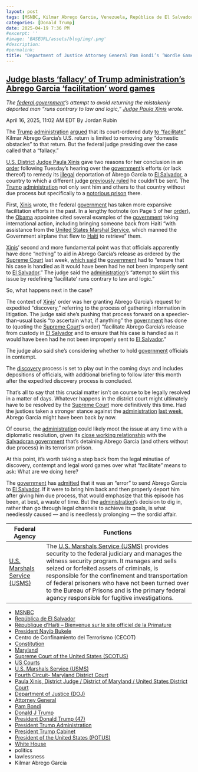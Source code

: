 ```yaml
---
layout: post
tags: [MSNBC, Kilmar Abrego Garcia, Venezuela, República de El Salvador, République d’Haïti – Bienvenue sur le site officiel de la Primature, President Nayib Bukele, Centro de Confinamiento del Terrorismo (CECOT), Constitution, Maryland, Supreme Court of the United States (SCOTUS), US Courts, U.S. Marshals Service (USMS), Fourth Circuit- Maryland District Court, Paula Xinis District Judge / District of Maryland / United States District Court, Department of Justice (DOJ), Attorney General, Pam Bondi, Donald J Trump, President Donald Trump (47), President Trump Administration, President Trump Cabinet, President of the United States (POTUS), White House, politics, lawlessness]
categories: [Donald Trump]
date: 2025-04-19 7:36 PM
#excerpt: ''
#image: 'BASEURL/assets/blog/img/.png'
#description:
#permalink:
title: "Department of Justice Attorney General Pam Bondi’s ‘Wordle Games’"
---
```


## [Judge blasts ‘fallacy’ of Trump administration’s Abrego Garcia ‘facilitation’ word games](https://www.msnbc.com/deadline-white-house/deadline-legal-blog/kilmar-abrego-garcia-facilitate-judge-paula-xinis-rcna201495)

*The [federal government](https://www.whitehouse.gov/)’s attempt to avoid returning the mistakenly deported man “runs contrary to law and logic,” [Judge Paula Xinis](https://www.mdd.uscourts.gov/paula-xinis-district-judge) wrote.*

April 16, 2025, 11:02 AM EDT
By Jordan Rubin

The [Trump](https://www.donaldjtrump.com/) [administration](https://www.whitehouse.gov/administration/) [argued](https://storage.courtlistener.com/recap/gov.uscourts.mdd.578815/gov.uscourts.mdd.578815.65.0.pdf) that its court-ordered duty [to “facilitate”](https://www.msnbc.com/deadline-white-house/deadline-legal-blog/trump-kilmar-abrego-garcia-deportation-supreme-court-rcna201104) Kilmar Abrego Garcia’s U.S. return is limited to removing any “domestic obstacles” to that return. But the federal judge presiding over the case called that a “fallacy.”

[U.S. District](https://www.mdd.uscourts.gov/) [Judge Paula Xinis](https://www.mdd.uscourts.gov/paula-xinis-district-judge) gave two reasons for her conclusion in an [order](https://storage.courtlistener.com/recap/gov.uscourts.mdd.578815/gov.uscourts.mdd.578815.79.0.pdf) following Tuesday’s hearing over the [government](https://www.whitehouse.gov/)’s efforts (or lack thereof) to remedy its [illegal](https://www.supremecourt.gov/opinions/24pdf/24a949_lkhn.pdf) deportation of Abrego Garcia to [El Salvador](https://www.gob.sv/), a country to which a different judge [previously ruled](https://storage.courtlistener.com/recap/gov.uscourts.mdd.578815/gov.uscourts.mdd.578815.1.1_3.pdf) he couldn’t be sent. The [Trump](https://www.donaldjtrump.com/) [administration](https://www.whitehouse.gov/administration/) not only sent him and others to that country without due process but specifically to a [notorious prison](https://www.usnews.com/photos/2025/04/15/photos-inside-el-salvadors-mega-prison) there.

First, [Xinis](https://www.mdd.uscourts.gov/paula-xinis-district-judge) wrote, the federal [government](https://www.whitehouse.gov/) has taken more expansive facilitation efforts in the past. In a lengthy footnote (on Page 5 of her [order](https://storage.courtlistener.com/recap/gov.uscourts.mdd.578815/gov.uscourts.mdd.578815.79.0.pdf)), the [Obama](https://obamawhitehouse.archives.gov/) appointee cited several examples of the [government](https://www.whitehouse.gov/) taking international action, including bringing someone back from Haiti “with assistance from the [United States Marshal Service](http://www.usdoj.gov/marshals/), which manned the Government airplane that flew to [Haiti](https://www.primature.gouv.ht/) to retrieve” them.

[Xinis](https://www.mdd.uscourts.gov/paula-xinis-district-judge)’ second and more fundamental point was that officials apparently have done “nothing” to aid in Abrego Garcia’s release as ordered by the [Supreme Court](https://www.supremecourt.gov/) last week, [which said](https://www.supremecourt.gov/opinions/24pdf/24a949_lkhn.pdf) the [government](https://www.whitehouse.gov/) had to “ensure that his case is handled as it would have been had he not been improperly sent to [El Salvador](https://www.gob.sv/).” The judge said the [administration](https://www.whitehouse.gov/administration/)’s “attempt to skirt this issue by redefining ‘facilitate’ runs contrary to law and logic.”

So, what happens next in the case?

The context of [Xinis](https://www.mdd.uscourts.gov/paula-xinis-district-judge)’ order was her granting Abrego Garcia’s request for expedited “discovery,” referring to the process of gathering information in litigation. The judge said she’s pushing that process forward on a speedier-than-usual basis “to ascertain what, if anything” the [government](https://www.whitehouse.gov/) has done to (quoting the [Supreme Court](https://www.supremecourt.gov/)’s order) “facilitate Abrego Garcia’s release from custody in [El Salvador](https://www.gob.sv/) and to ensure that his case is handled as it would have been had he not been improperly sent to [El Salvador](https://www.gob.sv/).”

The judge also said she’s considering whether to hold [government](https://www.whitehouse.gov/) officials in contempt.  

The [discovery](https://www.law.cornell.edu/wex/discovery) process is set to play out in the coming days and includes depositions of officials, with additional briefing to follow later this month after the expedited discovery process is concluded.

That’s all to say that this crucial matter isn’t on course to be legally resolved in a matter of days. Whatever happens in the district court might ultimately have to be resolved by the [Supreme Court](https://www.supremecourt.gov/) more definitively this time. Had the justices taken a stronger stance against the [administration](https://www.whitehouse.gov/administration/) [last week](https://www.msnbc.com/deadline-white-house/deadline-legal-blog/trump-kilmar-abrego-garcia-deportation-supreme-court-rcna201104), Abrego Garcia might have been back by now.

Of course, the [administration](https://www.whitehouse.gov/administration/) could likely moot the issue at any time with a diplomatic resolution, given its [close working relationship](https://www.msnbc.com/deadline-white-house/deadline-legal-blog/nayib-bukele-white-house-kilmar-abrego-garcia-rcna201287) with the [Salvadoran government](https://www.gob.sv/) that’s detaining Abrego Garcia (and others without due process) in its terrorism prison.

At this point, it’s worth taking a step back from the legal minutiae of discovery, contempt and legal word games over what “facilitate” means to ask: What are we doing here?

The [government](https://www.whitehouse.gov/) has [admitted](https://www.supremecourt.gov/DocketPDF/24/24A949/354843/20250407103341248_Kristi%20Noem%20application.pdf) that it was an “error” to send Abrego Garcia to [El Salvador](https://www.gob.sv/). If it were to bring him back and then properly deport him after giving him due process, that would emphasize that this episode has been, at best, a waste of time. But the [administration](https://www.whitehouse.gov/administration/)’s decision to dig in, rather than go through legal channels to achieve its goals, is what needlessly caused — and is needlessly prolonging — the sordid affair.

| Federal Agency | Functions |
|---|---|
| [U.S. Marshals Service (USMS)](http://www.usdoj.gov/marshals/) | The [U.S. Marshals Service (USMS)](http://www.usdoj.gov/marshals/) provides security to the federal judiciary and manages the witness security program. It manages and sells seized or forfeited assets of criminals, is responsible for the confinement and transportation of federal prisoners who have not been turned over to the Bureau of Prisons and is the primary federal agency responsible for fugitive investigations. |

- [MSNBC](https://www.msnbc.com/)
- [República de El Salvador](https://www.gob.sv/)
- [République d’Haïti – Bienvenue sur le site officiel de la Primature](https://www.primature.gouv.ht/)
- [President Nayib Bukele](https://www.presidencia.gob.sv/)
- Centro de Confinamiento del Terrorismo (CECOT)
- [Constitution](https://constitution.congress.gov/)
- [Maryland](https://www.maryland.gov/)
- [Supreme Court of the United States (SCOTUS)](https://www.supremecourt.gov/)
- [US Courts](https://www.uscourts.gov/)
- [U.S. Marshals Service (USMS)](http://www.usdoj.gov/marshals/)
- [Fourth Circuit- Maryland District Court](https://www.mdd.uscourts.gov/)
- [Paula Xinis, District Judge / District of Maryland / United States District Court](https://www.mdd.uscourts.gov/paula-xinis-district-judge)
- [Department of Justice (DOJ)](https://www.justice.gov/)
- [Attorney General](www.justice.gov/)
- [Pam Bondi](https://www.justice.gov/ag/staff-profile/meet-attorney-general)
- [Donald J Trump](https://www.donaldjtrump.com/)
- [President Donald Trump (47)](https://www.whitehouse.gov/administration/donald-j-trump/)
- [President Trump Administration](https://www.whitehouse.gov/administration/)
- [President Trump Cabinet](https://www.whitehouse.gov/administration/the-cabinet/)
- [President of the United States (POTUS)](https://www.whitehouse.gov/)
- [White House](https://www.whitehouse.gov/)
- politics 
- lawlessness 
- Kilmar Abrego Garcia

